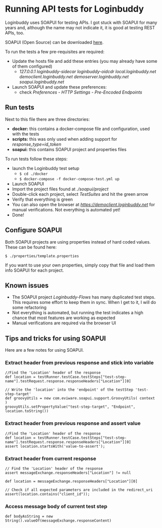 # Running API tests for Loginbuddy

Loginbuddy uses SOAPUI for testing APIs. I got stuck with SOAPUI for many years and, although the name may not indicate it, it is good at testing REST APIs, too.

SOAPUI (Open Source) can be downloaded [here](https://www.soapui.org/downloads/soapui.html).

To run the tests a few pre-requisites are required:

- Update the hosts file and add these entries (you may already have some of them configured)
  - *127.0.0.1 loginbuddy-sidecar loginbuddy-oidcdr local.loginbuddy.net democlient.loginbuddy.net demoserver.loginbuddy.net soapui.loginbuddy.net*
- Launch SOAPUI and update these preferences:
  - check *Preferences - HTTP Settings - Pre-Encoded Endpoints*

## Run tests

Next to this file there are three directories:

- **docker:** this contains a docker-compose file and configuration, used with the tests
- **scripts:** this was only used when adding support for *response_type=id_token*
- **soapui:** this contains SOAPUI project and properties files

To run tests follow these steps:

- launch the Loginbuddy test setup
  - ```$ cd ./docker```
  - ```$ docker-compose -f docker-compose-test.yml up```
- Launch SOAPUI
- Import the project files found at *./soapui/project*
- Double-click each project, select *TestSuites* and hit the green arrow
- Verify that everything is green
- You can also open the browser at *https://democlient.loginbuddy.net* for manual verifications. Not everything is automated yet!
- Done!

## Configure SOAPUI

Both SOAPUI projects are using properties instead of hard coded values. These can be found here:

```$ ./properties/template.properties```

If you want to use your own properties, simply copy that file and load them info SOAPUI for each project. 

## Known issues

- The SOAPUI project *Loginbuddy-Flows* has many duplicated test steps. This requires some effort to keep them in sync. When I get to it, I will do some refactoring
- Not everything is automated, but running the test indicates a high chance that most features are working as expected
- Manual verifications are required via the browser UI 

## Tips and tricks for using SOAPUI

Here are a few notes for using SOAPUI.

### Extract header from previous response and stick into variable

    //Find the 'Location' header of the response
    def location = testRunner.testCase.testSteps["test-step-name"].testRequest.response.responseHeaders["Location"][0]
    
    // Write the 'location' into the 'endpoint' of the testStep 'test-step-target'
    def groovyUtils = new com.eviware.soapui.support.GroovyUtils( context )
    groovyUtils.setPropertyValue("test-step-target", "Endpoint", location.toString())
    
### Extract header from previous response and assert value

    //Find the 'Location' header of the response
    def location = testRunner.testCase.testSteps["test-step-name"].testRequest.response.responseHeaders["Location"][0]
    assert location.startsWith('value-to-assert');

### Extract header from current response

    // Find the 'Location' header of the response
    assert messageExchange.responseHeaders["Location"] != null

    def location = messageExchange.responseHeaders["Location"][0]

    // Check if all expected parameters are included in the redirect_uri
    assert(location.contains("client_id"));

### Access message body of current test step

    def bodyAsString = new String().valueOf(messageExchange.responseContent)